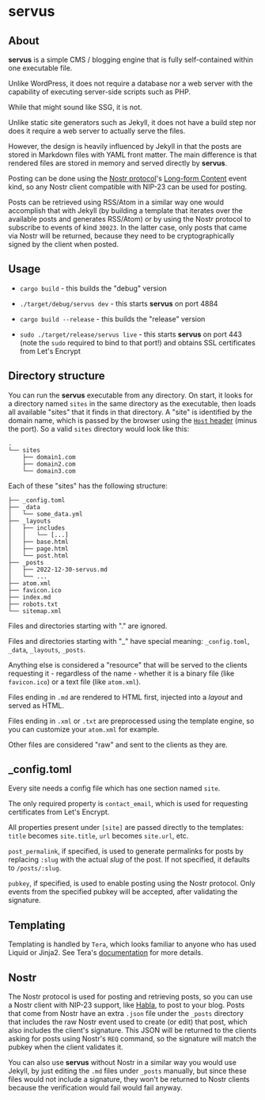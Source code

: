 # servus

## About

**servus** is a simple CMS / blogging engine that is fully self-contained within one executable file.

Unlike WordPress, it does not require a database nor a web server with the capability of executing server-side scripts such as PHP.

While that might sound like SSG, it is not.

Unlike static site generators such as Jekyll, it does not have a build step nor does it require a web server to actually serve the files.

However, the design is heavily influenced by Jekyll in that the posts are stored in Markdown files with YAML front matter. The main difference is that rendered files are stored in memory and served directly by **servus**.

Posting can be done using the [Nostr protocol](https://github.com/nostr-protocol/nostr)'s [Long-form Content](https://github.com/nostr-protocol/nips/blob/master/23.md) event kind, so any Nostr client compatible with NIP-23 can be used for posting.

Posts can be retrieved using RSS/Atom in a similar way one would accomplish that with Jekyll (by building a template that iterates over the available posts and generates RSS/Atom) or by using the Nostr protocol to subscribe to events of kind `30023`. In the latter case, only posts that came via Nostr will be returned, because they need to be cryptographically signed by the client when posted.

## Usage

* `cargo build` - this builds the "debug" version
* `./target/debug/servus dev` - this starts **servus** on port 4884

* `cargo build --release` - this builds the "release" version
* `sudo ./target/release/servus live` - this starts **servus** on port 443 (note the `sudo` required to bind to that port!) and obtains SSL certificates from Let's Encrypt

## Directory structure

You can run the **servus** executable from any directory. On start, it looks for a directory named `sites` in the same directory as the executable, then loads all available "sites" that it finds in that directory. A "site" is identified by the domain name, which is passed by the browser using the [`Host` header](https://developer.mozilla.org/en-US/docs/Web/HTTP/Headers/host) (minus the port). So a valid `sites` directory would look like this:

```
.
└── sites
    ├── domain1.com
    ├── domain2.com
    └── domain3.com
```

Each of these "sites" has the following structure:

```
├── _config.toml
├── _data
│   └── some_data.yml
├── _layouts
│   ├── includes
│   │   └── [...]
│   ├── base.html
│   ├── page.html
│   └── post.html
├── _posts
│   ├── 2022-12-30-servus.md
│   └── ...
├── atom.xml
├── favicon.ico
├── index.md
├── robots.txt
└── sitemap.xml
```

Files and directories starting with "." are ignored.

Files and directories starting with "_" have special meaning: `_config.toml`, `_data`, `_layouts`, `_posts`.

Anything else is considered a "resource" that will be served to the clients requesting it - regardless of the name - whether it is a binary file (like `favicon.ico`) or a text file (like `atom.xml`).

Files ending in `.md` are rendered to HTML first, injected into a *layout* and served as HTML.

Files ending in `.xml` or `.txt` are preprocessed using the template engine, so you can customize your `atom.xml` for example.

Other files are considered "raw" and sent to the clients as they are.

## _config.toml

Every site needs a config file which has one section named `site`.

The only required property is `contact_email`, which is used for requesting certificates from Let's Encrypt.

All properties present under `[site]` are passed directly to the templates: `title` becomes `site.title`, `url` becomes `site.url`, etc.

`post_permalink`, if specified, is used to generate permalinks for posts by replacing `:slug` with the actual *slug* of the post. If not specified, it defaults to `/posts/:slug`.

`pubkey`, if specified, is used to enable posting using the Nostr protocol. Only events from the specified pubkey will be accepted, after validating the signature.

## Templating

Templating is handled by `Tera`, which looks familiar to anyone who has used Liquid or Jinja2. See Tera's [documentation](https://tera.netlify.app/docs/) for more details.

## Nostr

The Nostr protocol is used for posting and retrieving posts, so you can use a Nostr client with NIP-23 support, like [Habla](https://habla.news), to post to your blog. Posts that come from Nostr have an extra `.json` file under the `_posts` directory that includes the raw Nostr event used to create (or edit) that post, which also includes the client's signature. This JSON will be returned to the clients asking for posts using Nostr's `REQ` command, so the signature will match the pubkey when the client validates it.

You can also use **servus** without Nostr in a similar way you would use Jekyll, by just editing the `.md` files under `_posts` manually, but since these files would not include a signature, they won't be returned to Nostr clients because the verification would fail would fail anyway.
